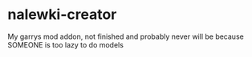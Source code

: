 ﻿# nalewki-creator
My garrys mod addon, not finished and probably never will be because SOMEONE is too lazy to do models
